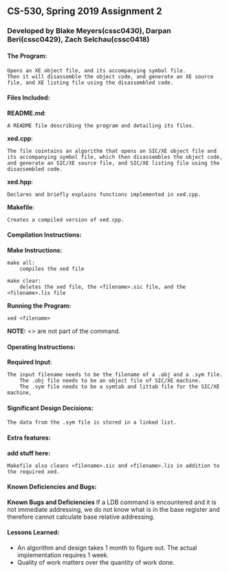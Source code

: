 <!-----------------------------------------------------------------
 Name: Blake Meyers(cssc0430), Darpan Beri(cssc0429), Zach Selchau(cssc0418)820533188
 Project: CS530 Assignment 2
 File: README.md
 Notes: A README file describing the program and detailing its files.
--------------------------------------------------------------------->

## CS-530, Spring 2019 Assignment 2
### Developed by Blake Meyers(cssc0430), Darpan Beri(cssc0429), Zach Selchau(cssc0418)

#### The Program:
    Opens an XE object file, and its accompanying symbol file.
    Then it will disassemble the object code, and generate an XE source file, and XE listing file using the disassembled code.

#### Files Included:
**README.md**:

    A README file describing the program and detailing its files.

**xed.cpp**:

    The file cointains an algorithm that opens an SIC/XE object file and its accompanying symbol file, which then disassembles the object code, and generate an SIC/XE source file, and SIC/XE listing file using the disassembled code.

**xed.hpp**:

    Declares and briefly explains functions implemented in xed.cpp.

**Makefile**:

    Creates a compiled version of xed.cpp.

#### Compilation Instructions:
**Make Instructions:**

    make all:
    	compiles the xed file

    make clear:
    	deletes the xed file, the <filename>.sic file, and the <filename>.lis file

**Running the Program:**

    xed <filename>

**NOTE:** <> are not part of the command.

#### Operating Instructions:
**Required Input**:

    The input filename needs to be the filename of a .obj and a .sym file.
        The .obj file needs to be an object file of SIC/XE machine.
        The .sym file needs to be a symtab and littab file for the SIC/XE machine,

#### Significant Design Decisions:
    The data from the .sym file is stored in a linked list.
    

#### Extra features:
**add stuff here:**

    Makefile also cleans <filename>.sic and <filename>.lis in addition to the required xed.

#### Known Deficiencies and Bugs:
**Known Bugs and Deficiencies**
    If a LDB command is encountered and it is not immediate addressing, we do not know what is in the base register and therefore cannot calculate base relative addressing.

#### Lessons Learned:
* An algorithm and design takes 1 month to figure out. The actual implementation requires 1 week.
* Quality of work matters over the quantity of work done.

<!-----------------------------------------[ EOF: README.md ]--------------------------------->